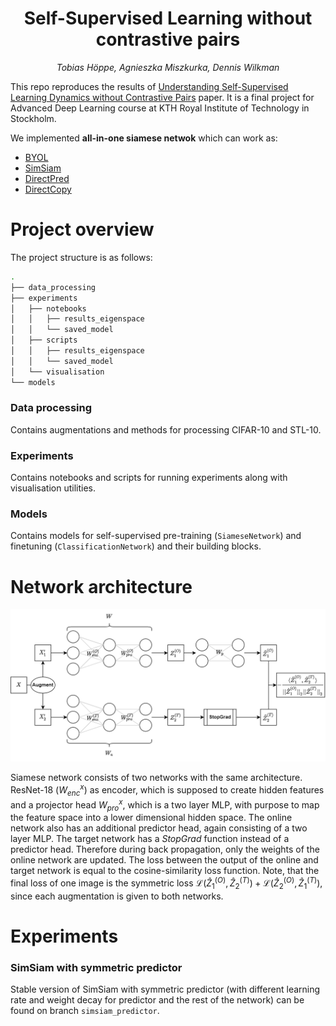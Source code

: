 <h1 align="center">
  <b>Self-Supervised Learning without contrastive pairs</b><br>
</h1>

<p align="center">
  <i>Tobias Höppe, Agnieszka Miszkurka, Dennis Wilkman</i><br>
</p>

This repo reproduces the results of [Understanding Self-Supervised Learning Dynamics without Contrastive Pairs](https://arxiv.org/pdf/2102.06810.pdf) paper. It is a final project for Advanced Deep Learning course at KTH Royal Institute of Technology in Stockholm.

We implemented <b>all-in-one siamese netwok</b> which can work as:

* [BYOL](https://arxiv.org/pdf/2006.07733v3.pdf)
* [SimSiam](https://arxiv.org/pdf/2011.10566.pdf)
* [DirectPred](https://arxiv.org/pdf/2102.06810.pdf)
* [DirectCopy](https://arxiv.org/pdf/2110.04947.pdf)

# Project overview

The project structure is as follows:

```bash
.
├── data_processing
├── experiments
│   ├── notebooks
│   │   ├── results_eigenspace
│   │   └── saved_model
│   ├── scripts
│   │   ├── results_eigenspace
│   │   └── saved_model
│   └── visualisation
└── models

```

### Data processing
 
Contains augmentations and methods for processing CIFAR-10 and STL-10.

### Experiments

Contains notebooks and scripts for running experiments along with visualisation utilities.

### Models

Contains models for self-supervised pre-training (`SiameseNetwork`) and finetuning 
(`ClassificationNetwork`) and their building blocks.

# Network architecture

![image info](./pictures/network.png)

Siamese network consists of two networks with the same architecture. ResNet-18 ($W^{x}_{enc}$) as encoder, which is supposed to create hidden features and a projector head $W^{x}_{pro}$, which is a two layer MLP, with purpose to map the feature space into a lower dimensional hidden space. The online network also has an additional predictor head, again consisting of a two layer MLP. The target network has a <i>StopGrad</i> function instead of a predictor head. Therefore during back propagation, only the weights of the online network are updated. The loss between the output of the online and target network is equal to the cosine-similarity loss function. Note, that the final loss of one image is the symmetric loss $\mathcal{L}(\hat{Z}^{(O)}_1, \hat{Z}^{(T)}_2) + \mathcal{L}(\hat{Z}^{(O)}_2, \hat{Z}^{(T)}_1)$, since each augmentation is given to both networks.

# Experiments

### SimSiam with symmetric predictor

Stable version of SimSiam with symmetric predictor (with different learning rate and weight decay for predictor and the rest of the network) can be found on branch 
`simsiam_predictor`.

